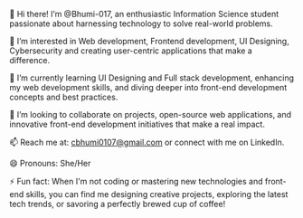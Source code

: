 👋 Hi there! I’m @Bhumi-017, an enthusiastic Information Science student passionate about harnessing technology to solve real-world problems.

👀 I’m interested in Web development, Frontend development, UI Designing, Cybersecurity and creating user-centric applications that make a difference.

🌱 I’m currently learning UI Designing and Full stack development, enhancing my web development skills, and diving deeper into front-end development concepts and best practices.

💞️ I’m looking to collaborate on projects, open-source web applications, and innovative front-end development initiatives that make a real impact.

📫 Reach me at: cbhumi0107@gmail.com or connect with me on LinkedIn.

😄 Pronouns: She/Her

⚡ Fun fact: When I'm not coding or mastering new technologies and front-end skills, you can find me designing creative projects, exploring the latest tech trends, or savoring a perfectly brewed cup of coffee!
